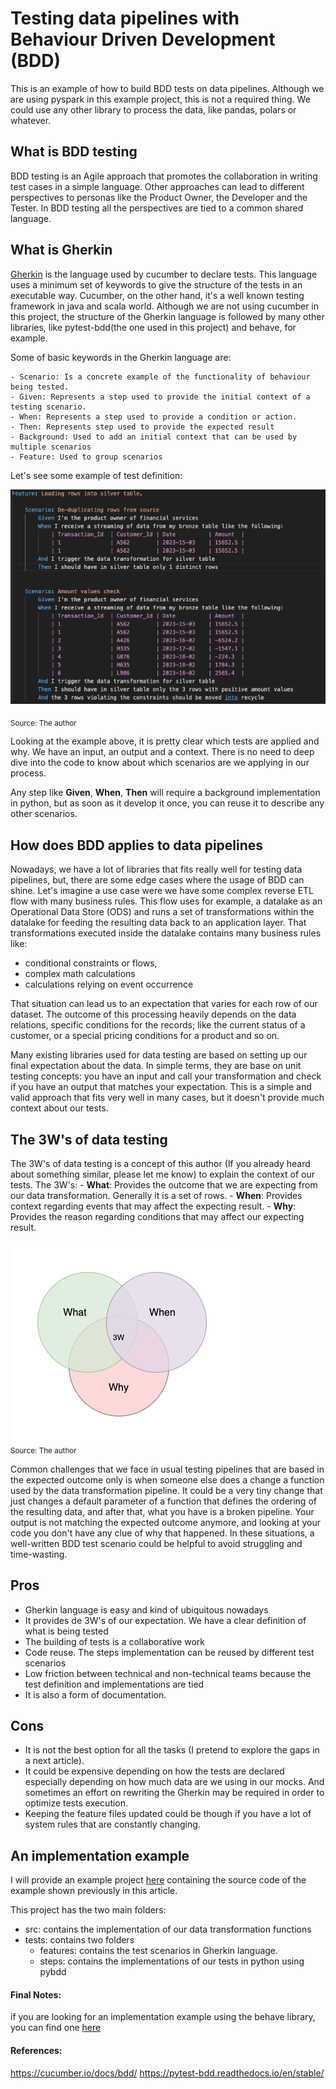 # Testing data pipelines with Behaviour Driven Development (BDD) 

This is an example of how to build BDD tests on data pipelines. 
Although we are using pyspark in this example project, this is not a required thing. 
We could use any other library to process the data, like pandas, polars or whatever.

## What is BDD testing

BDD testing is an Agile approach that promotes the collaboration in writing test cases in a simple language. Other 
approaches can lead to different perspectives to personas like the Product Owner, the Developer and the Tester. In BDD testing
all the perspectives are tied to a common shared language.

## What is Gherkin

[Gherkin](https://cucumber.io/docs/gherkin/reference/) is the language used by cucumber to declare tests. This language uses a minimum set of keywords
to give the structure of the tests in an executable way. 
Cucumber, on the other hand, it's a well known testing framework in java and scala world. Although we are not using cucumber in this project, the structure
of the Gherkin language is followed by many other libraries, like pytest-bdd(the one used in this project) and behave, for example.

Some of basic keywords in the Gherkin language are:

    - Scenario: Is a concrete example of the functionality of behaviour being tested.
    - Given: Represents a step used to provide the initial context of a testing scenario.
    - When: Represents a step used to provide a condition or action.
    - Then: Represents step used to provide the expected result
    - Background: Used to add an initial context that can be used by multiple scenarios
    - Feature: Used to group scenarios

Let's see some example of test definition:

![feature_example.png](docs%2Fimages%2Ffeature_example.png)

<sub>Source: The author</sub>

Looking at the example above, it is pretty clear which tests are applied and why. We have an input, an output and a context. 
There is no need to deep dive into the code to know about which scenarios are we applying in our process.

Any step like **Given**, **When**, **Then** will require a background implementation in python, but as soon as it develop it once, you can reuse it to describe any other scenarios.



## How does BDD applies to data pipelines

Nowadays, we have a lot of libraries that fits really well for testing data pipelines, but, there are some edge cases 
where the usage of BDD can shine. 
Let's imagine a use case were we have some complex reverse ETL flow with many business rules. This flow uses for example,
a datalake as an Operational Data Store (ODS) and runs a set of transformations within the datalake for feeding the resulting
data back to an application layer. That transformations executed inside the datalake contains many business rules like:

 - conditional constraints or flows, 
 - complex math calculations 
 - calculations relying on event occurrence
 
That situation can lead us to an expectation that varies for each row of our dataset. The outcome of this processing heavily depends on the data relations, specific conditions for the records; like 
the current status of a customer, or a special pricing conditions for a product and so on.

Many existing libraries  used for data testing are based on setting up our final expectation about the data. In simple terms, they are 
base on unit testing concepts: you have an input and call your transformation and check if you have an output that matches your expectation.
This is a simple and valid approach that fits very well in many cases, but it doesn't provide much context about our tests.

## The 3W's of data testing
The 3W's of data testing is a concept of this author (If you already heard about something similar, please let me know) to explain the context of our tests. 
The 3W's:
    - **What**: Provides the outcome that we are expecting from our data transformation. Generally it is a set of rows.
    - **When**: Provides context regarding events that may affect the expecting result. 
    - **Why**: Provides the reason regarding conditions that may affect our expecting result.


![3W.png](docs%2Fimages%2F3w.png)
<br><sub>Source: The author</sub>


Common challenges that we face in usual testing pipelines that are based in the expected outcome only is when someone else
does a change a function used by the data transformation pipeline. It could be a very tiny change that just changes a default parameter
of a function that defines the ordering of the resulting data, and after that, what you have is a broken pipeline. Your output is not matching the expected outcome anymore, 
and looking at your code you don't have any clue of why that happened. In these situations, a well-written BDD test scenario could be helpful to avoid struggling and time-wasting.


 

## Pros
 - Gherkin language is easy and kind of ubiquitous nowadays
 - It provides de 3W's of our expectation. We have a clear definition of what is being tested
 - The building of tests is a collaborative work
 - Code reuse. The steps implementation can be reused by different test scenarios
 - Low friction between technical and non-technical teams because the test definition and implementations are tied
 - It is also a form of documentation.

## Cons
  - It is not the best option for all the tasks (I pretend to explore the gaps in a next article). 
  - It could be expensive depending on how the tests are declared especially depending on how much data are we using in our mocks. And sometimes an effort on rewriting the Gherkin may be required in order to optimize tests execution.
  - Keeping the feature files updated could be though if you have a lot of system rules that are constantly changing.


## An implementation example 

I will provide an example project [here](https://github.com/mflehnen/pytest-bdd-example) containing the source code of the example shown previously in this article.

This project has the two main folders:

- src: contains the implementation of our data transformation functions
- tests: contains two folders 
  - features: contains the test scenarios in Gherkin language.
  - steps: contains the implementations of our tests in python using pybdd



#### Final Notes:
if you are looking for an implementation example using the behave library, you can find one [here](https://github.com/DanteLore/bdd-pyspark)

#### References:

https://cucumber.io/docs/bdd/
https://pytest-bdd.readthedocs.io/en/stable/
